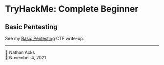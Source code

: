 # TryHackMe: Complete Beginner

## Basic Pentesting

See my [Basic Pentesting](../notes/tryhackme-basic-pentesting.md) CTF write-up.

- - - -

👤 Nathan Acks  
📅 November 4, 2021
